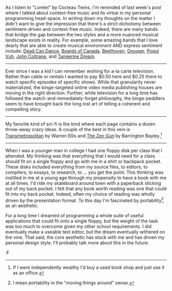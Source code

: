 As I listen to "Lorelei" by Cocteau Twins, I'm reminded of last week's post where I talked about context-free music and its virtue in my personal programming head-space. In writing down my thoughts on the matter I didn't want to give the impression that there's a strict dichotomy between sentiment-driven and context-free music. Indeed, there are many bands that bridge the gap between the two styles and a more nuanced musical landscape exists in reality. For example, some amazing bands that I love dearly that are able to create musical environment AND express sentiment include: [Dead Can Dance](https://www.amazon.com/Into-Labyrinth-Dead-Can-Dance/dp/B000002MM8/?tag=fogus-20), [Boards of Canada](https://www.amazon.com/Geogaddi-BOARDS-CANADA/dp/B001T4JQUQ/?tag=fogus-20), [Beethoven](https://www.amazon.com/Beethoven-9th-Symphony-Minor-Solti/dp/B00000428Q/?tag=fogus-20), [Grouper](https://www.amazon.com/Dragging-Dead-Deer-Up-Hill/dp/B00ANMAJYC/?tag=fogus-20), [Popul Vuh](https://www.amazon.com/Einsjager-Siebeenjaeger-Vuh-Popol/dp/B00005661L/?tag=fogus-20), [John Coltrane](https://www.amazon.com/Giant-Steps-John-Coltrane/dp/B000002I4S/?tag=fogus-20), and [Tangerine Dream](https://www.amazon.com/Poland-Warsaw-Concert-Expanded-Tangerine/dp/B004TRKHNK/?tag=fogus-20).

---

Ever since I was a kid I can remember wishing for a-la carte television. Rather than cable or rentals I wanted to pay $0.50 here and $0.25 there to watch specific episodes of specific shows. While that granularity never materialized, the binge-targeted online video media publishing houses are moving in the right direction. Further, while television for a long time has followed the watch-and-immediately-forget philosophy, the binge-peddlers seem to have brought back the long lost art of telling a coherent and compelling story.

---

My favorite kind of sci-fi is the kind where each page contains a dozen throw-away crazy ideas.  A couple of the best in this vein is [Transmetropolitan](https://www.amazon.com/Transmetropolitan-Vol-1-Back-Street/dp/1401220843/?tag=fogus-20) by Warren Ellis and [The Zen Gun](https://www.amazon.com/Zen-Gun-Barrington-J-Bayley/dp/0879978511/?tag=fogus-20) by Barrington Bayley.[^b]

[^b]: If I were independently wealthy I'd buy a used book shop and just use it as an office.


---

When I was a younger man in college I had one floppy disk per class that I attended. My thinking was that everything that I would need for a class should fit on a single floppy and go with me in a shirt or backpack pocket. These disks included everything from my source files, to editors, to compilers, to essays, to research, to ... you get the point. This thinking was instilled in me at a young age through my propensity to have a book with me at all times. I'd ride my skateboard around town with a paperback sticking out of my back pocket. I felt that any book worth reading was one that could fit into my back pocket. Indeed, often my choice of reading was wholly driven by the presentation format. To this day I'm fascinated by portability[^p] as an aesthetic.

For a long time I dreamed of programming a whole suite of useful applications that could fit onto a single floppy, but the weight of the task was too much to overcome given my other school requirements. I did eventually make a useable text editor, but the dream eventually withered on the vine. That said, the core aesthetic has stuck with me and has driven my personal design style. I'll probably talk more about this in the future.

:F

[^p]: I mean portability in the "moving things around" sense.
